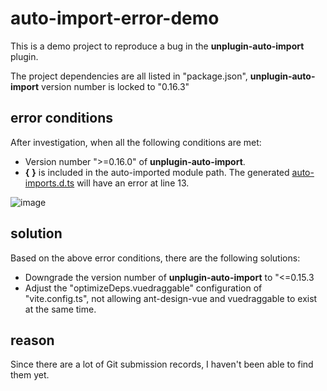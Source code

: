 # auto-import-error-demo

This is a demo project to reproduce a bug in the **unplugin-auto-import** plugin.

The project dependencies are all listed in "package.json", **unplugin-auto-import** version number is locked to "0.16.3"

## error conditions

After investigation, when all the following conditions are met:

- Version number ">=0.16.0" of **unplugin-auto-import**.
- **{** **}** is included in the auto-imported module path.
The generated [auto-imports.d.ts](./types/auto-imports.d.ts) will have an error at line 13.

![image](https://github.com/antfu/unplugin-auto-import/assets/65681376/a708c3fc-b9a8-46b3-97d6-7e58d6eed301)

## solution

Based on the above error conditions, there are the following solutions:

- Downgrade the version number of **unplugin-auto-import** to "<=0.15.3
- Adjust the "optimizeDeps.vuedraggable" configuration of "vite.config.ts", not allowing ant-design-vue and vuedraggable to exist at the same time.

## reason

Since there are a lot of Git submission records, I haven't been able to find them yet.
